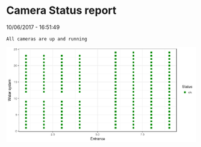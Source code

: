 Camera Status report
================
10/06/2017 - 16:51:49

    All cameras are up and running

![](camreport_files/figure-markdown_github/unnamed-chunk-2-1.png)
